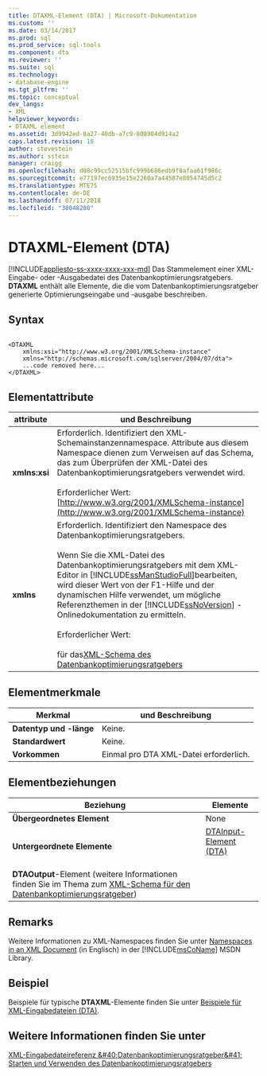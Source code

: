 ```yaml
---
title: DTAXML-Element (DTA) | Microsoft-Dokumentation
ms.custom: ''
ms.date: 03/14/2017
ms.prod: sql
ms.prod_service: sql-tools
ms.component: dta
ms.reviewer: ''
ms.suite: sql
ms.technology:
- database-engine
ms.tgt_pltfrm: ''
ms.topic: conceptual
dev_langs:
- XML
helpviewer_keywords:
- DTAXML element
ms.assetid: 3d9942ed-8a27-40db-a7c9-808984d914a2
caps.latest.revision: 18
author: stevestein
ms.author: sstein
manager: craigg
ms.openlocfilehash: d08c99cc52515bfc999b686edb9f8afaa61f986c
ms.sourcegitcommit: e77197ec6935e15e2260a7a44587e8054745d5c2
ms.translationtype: MTE75
ms.contentlocale: de-DE
ms.lasthandoff: 07/11/2018
ms.locfileid: "38048280"
---
```

# <a name="dtaxml-element-dta"></a>DTAXML-Element (DTA)
[!INCLUDE[appliesto-ss-xxxx-xxxx-xxx-md](../../includes/appliesto-ss-xxxx-xxxx-xxx-md.md)]
  Das Stammelement einer XML-Eingabe- oder -Ausgabedatei des Datenbankoptimierungsratgebers. **DTAXML** enthält alle Elemente, die die vom Datenbankoptimierungsratgeber generierte Optimierungseingabe und -ausgabe beschreiben.  
  
## <a name="syntax"></a>Syntax  
  
```  
  
<DTAXML   
    xmlns:xsi="http://www.w3.org/2001/XMLSchema-instance"   
    xmlns="http://schemas.microsoft.com/sqlserver/2004/07/dta">  
    ...code removed here...  
</DTAXML>  
```  
  
## <a name="element-attributes"></a>Elementattribute  
  
|attribute|und Beschreibung|  
|---------------|-----------------|  
|**xmlns:xsi**|Erforderlich. Identifiziert den XML-Schemainstanzennamespace. Attribute aus diesem Namespace dienen zum Verweisen auf das Schema, das zum Überprüfen der XML-Datei des Datenbankoptimierungsratgebers verwendet wird.<br /><br /> Erforderlicher Wert: [http://www.w3.org/2001/XMLSchema-instance](http://www.w3.org/2001/XMLSchema-instance)|  
|**xmlns**|Erforderlich. Identifiziert den Namespace des Datenbankoptimierungsratgebers.<br /><br /> Wenn Sie die XML-Datei des Datenbankoptimierungsratgebers mit dem XML-Editor in [!INCLUDE[ssManStudioFull](../../includes/ssmanstudiofull-md.md)]bearbeiten, wird dieser Wert von der F1-Hilfe und der dynamischen Hilfe verwendet, um mögliche Referenzthemen in der [!INCLUDE[ssNoVersion](../../includes/ssnoversion-md.md)] -Onlinedokumentation zu ermitteln.<br /><br /> Erforderlicher Wert:<br /><br /> für das[XML-Schema des Datenbankoptimierungsratgebers](http://go.microsoft.com/fwlink/?LinkId=43100)|  
  
## <a name="element-characteristics"></a>Elementmerkmale  
  
|Merkmal|und Beschreibung|  
|--------------------|-----------------|  
|**Datentyp und -länge**|Keine.|  
|**Standardwert**|Keine.|  
|**Vorkommen**|Einmal pro DTA XML-Datei erforderlich.|  
  
## <a name="element-relationships"></a>Elementbeziehungen  
  
|Beziehung|Elemente|  
|------------------|--------------|  
|**Übergeordnetes Element**|None|  
|**Untergeordnete Elemente**|[DTAInput-Element &#40;DTA&#41;](../../tools/dta/dtainput-element-dta.md)<br /><br /> 
  **DTAOutput**-Element (weitere Informationen finden Sie im Thema zum [XML-Schema für den Datenbankoptimierungsratgeber](http://schemas.microsoft.com/sqlserver/))|  
  
## <a name="remarks"></a>Remarks  
 Weitere Informationen zu XML-Namespaces finden Sie unter [Namespaces in an XML Document](http://go.microsoft.com/fwlink/?LinkId=7341) (in Englisch) in der [!INCLUDE[msCoName](../../includes/msconame-md.md)] MSDN Library.  
  
## <a name="example"></a>Beispiel  
 Beispiele für typische **DTAXML**-Elemente finden Sie unter [Beispiele für XML-Eingabedateien &#40;DTA&#41;](../../tools/dta/xml-input-file-samples-dta.md).  
  
## <a name="see-also"></a>Weitere Informationen finden Sie unter  
 
  [XML-Eingabedateireferenz &amp;#40;Datenbankoptimierungsratgeber&amp;#41;](../../tools/dta/xml-input-file-reference-database-engine-tuning-advisor.md)   
 [Starten und Verwenden des Datenbankoptimierungsratgebers](../../relational-databases/performance/start-and-use-the-database-engine-tuning-advisor.md)  
  
  
